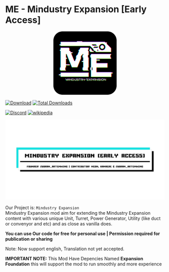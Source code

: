 # ME - Mindustry Expansion [Early Access]

<p align="center"><img src="icon.png" alt="logo" width="200"></p>

[![Download](https://img.shields.io/github/v/release/zuranartemwing/MindustryExpansion?color=green&include_prereleases&label=DOWNLOAD%20LATEST%20RELEASE&logo=github&logoColor=green&style=for-the-badge)](https://github.com/zuranartemwing/MindustryExpansion/releases) [![Total Downloads](https://img.shields.io/github/downloads/zuoranartemwing/MindustryExpansion/total?color=555555&label=%20&style=for-the-badge&logo=docusign&logoColor=green)](https://github.com/zuoranartemwing/MindustryExpansion/releases)

[![Discord](https://img.shields.io/badge/Discord-Join-2ea44f?logo=discord&color=5865F2)](https://discord.gg/pK6Zp2U7jd) [![wikipedia](https://img.shields.io/badge/Wiki-blue?logo=wikipedia&logoColor=white&color=blue)](https://kanaede.github.io/MindustryExpansion/)

![Banner](assests/img/banner.png)

Our Project is: `Mindustry Expansion`  
Mindustry Expansion mod aim for extending the Mindustry Expansion content with various unique Unit, Turret, Power Generator, Utility (like duct or convenyor and etc) and as close as vanilla does.

**You can use Our code for free for personal use | Permission required for publication or sharing**

Note: Now support english, Translation not yet accepted.

**IMPORTANT NOTE:** This Mod Have Depencies Named **Expansion Foundation** this will support the mod to run smoothly and more experience
